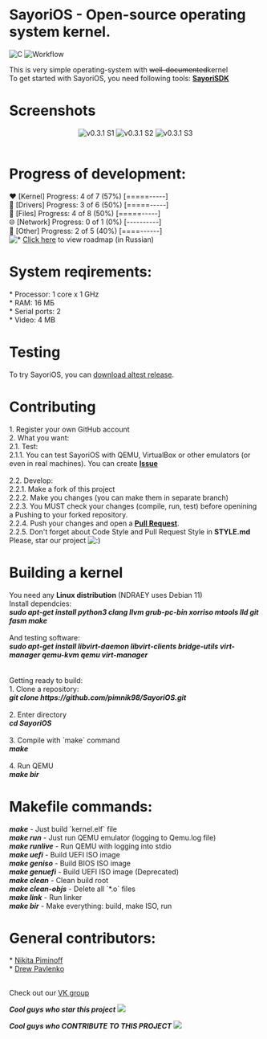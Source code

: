 <html><body>
<h1>SayoriOS - Open-source operating system kernel.</h1>
<img src="https://img.shields.io/badge/c-%2300599C.svg?style=for-the-badge&logo=c&logoColor=white" alt="C">
<img src="https://github.com/pimnik98/SayoriOS/actions/workflows/SayoriOS-AutoBot-Auto.yml/badge.svg" alt="Workflow">
<p>This is very simple operating-system with <s>well-documented</s>kernel<br>
    To get started with SayoriOS, you need following tools: <a href="https://github.com/pimnik98/SayoriSDK"><b>SayoriSDK</b></a>
</p>
<h1>Screenshots</h1>
<center>
	<img src="https://raw.githubusercontent.com/pimnik98/SayoriOS/screens/screens/v0.3.1/1.jpg" alt="v0.3.1 S1">
	<img src="https://raw.githubusercontent.com/pimnik98/SayoriOS/screens/screens/v0.3.1/2.jpg" alt="v0.3.1 S2">
	<img src="https://raw.githubusercontent.com/pimnik98/SayoriOS/screens/screens/v0.3.1/3.jpg" alt="v0.3.1 S3">
</center><br>
<h1>Progress of development:</h1>
<p>
	❤  [Kernel] Progress: 4 of 7 (57%) [=====-----]<br>
	💫 [Drivers] Progress: 3 of 6 (50%) [=====-----]<br>
	📂 [Files] Progress: 4 of 8 (50%) [=====-----]<br>
	🌐 [Network] Progress: 0 of 1 (0%) [----------]<br>
	🔌 [Other] Progress: 2 of 5 (40%) [====------]<br>
	<img src="http://forum.glark.ru/smiles.lm?id=38" alt="*"> <a href="https://raw.githubusercontent.com/pimnik98/SayoriOS/screens/screens/soul.png">Click here</a> to view roadmap (in Russian)<br>
</p>
<h1>System reqirements:</h1>
<p>
	* Processor: 1 core х 1 GHz<br>
	* RAM: 16 МБ<br>
	* Serial ports: 2<br>
	* Video: 4 MB<br>
</p>
<h1>Testing</h1>
<p>To try SayoriOS, you can <a href="https://github.com/pimnik98/SayoriOS/releases">download altest release</a>.</p>
<h1>Contributing</h1>
<p>
	1. Register your own GitHub account<br>
	2. What you want:<br>
	2.1. Test:<br>
	2.1.1. You can test SayoriOS with QEMU, VirtualBox or other emulators (or even in real machines). You can create <a href="https://github.com/pimnik98/SayoriOS/issues"><b>Issue</b></a><br>
	<br>
	2.2. Develop:<br>
	2.2.1. Make a fork of this project<br>
	2.2.2. Make you changes (you can make them in separate branch)<br>
	2.2.3. You MUST check your changes (compile, run, test) before openining a Pushing to your forked repository.<br>
	2.2.4. Push your changes and open a <a href="https://github.com/pimnik98/SayoriOS/pulls"><b>Pull Request</b></a>.<br>
	2.2.5. Don't forget about Code Style and Pull Request Style in <b>STYLE.md</b>
	<br>
	Please, star our project <img src="http://forum.glark.ru/smiles.lm?id=32" alt=":)">
</p>
<h1>Building a kernel</h1>
<p>
	You need any <b>Linux distribution</b> (NDRAEY uses Debian 11)<br>
	Install dependcies:<br>
	<b><i>sudo apt-get install python3 clang llvm grub-pc-bin xorriso mtools lld git fasm make</b></i><br><br>
	And testing software:<br>
	<b><i>sudo apt-get install libvirt-daemon libvirt-clients bridge-utils virt-manager qemu-kvm qemu virt-manager</b></i><br><br>
	<br>
	Getting ready to build:<br>
	1. Clone a repository:<br>
	<b><i>git clone https://github.com/pimnik98/SayoriOS.git</b></i><br><br>
	2. Enter directory<br>
	<b><i>cd SayoriOS</b></i><br><br>
	3. Compile with `make` command<br>
	<b><i>make</b></i><br><br>
	4. Run QEMU<br>
	<b><i>make bir</b></i></p>
<h1>Makefile commands:</h1>
<p>
	<b><i>make</b></i> - Just build `kernel.elf` file<br>
	<b><i>make run</b></i> - Just run QEMU emulator (logging to Qemu.log file)<br>
	<b><i>make runlive</b></i> - Run QEMU with logging into stdio<br>
	<b><i>make uefi</b></i> - Build UEFI ISO image<br>
	<b><i>make geniso</b></i> - Build BIOS ISO image<br>
	<b><i>make genuefi</b></i> - Build UEFI ISO image (Deprecated)<br>
	<b><i>make clean</b></i> - Clean build root<br>
	<b><i>make clean-objs</b></i> - Delete all `*.o` files<br>
	<b><i>make link</b></i> - Run linker<br>
	<b><i>make bir</b></i> - Make everything: build, make ISO, run<br>
</p>
<h1>General contributors:</h1>
<p>
	* <a href="https://github.com/pimnik98">Nikita Piminoff</a><br>
	* <a href="https://github.com/NDRAEY">Drew Pavlenko</a><br><br>
</p>
<p>
	Check out our <a href="https://vk.com/sayorios">VK group</a><br>
</p>
<p>
<b><i>Cool guys who star this project</i></b>
<img src="https://reporoster.com/stars/pimnik98/SayoriOS"/>
</p>
<p>
<B><I>Cool guys who CONTRIBUTE TO THIS PROJECT</I></B>
<img src="https://reporoster.com/forks/pimnik98/SayoriOS"/>
</p>
</body></html>

